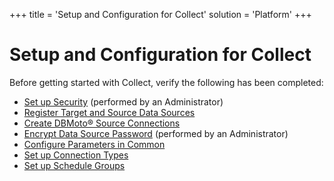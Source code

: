 +++
title = 'Setup and Configuration for Collect'
solution = 'Platform'
+++

# Setup and Configuration for Collect

Before getting started with Collect, verify the following has been
completed:

  - [Set up Security](../../Sys_Admin/Use_Cases/Setting_security.htm)
    (performed by an Administrator)
  - [Register Target and Source Data
    Sources](Register_Target_and_Source_Data_Sources.htm)
  - [Create DBMoto® Source
    Connections](Create_DBMoto_Source_Connections.htm)
  - [Encrypt Data Source
    Password](Encrypt_CranSoft_DataSource_Password.htm) (performed by an
    Administrator)
  - [Configure Parameters in Common](Configure_Parameters_in_Common.htm)
  - [Set up Connection Types](Set_up_Connection_Types.htm)
  - [Set up Schedule Groups](Set_Up_Schedule_Groups.htm)
